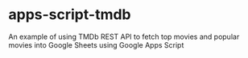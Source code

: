 # apps-script-tmdb
An example of using TMDb REST API to fetch top movies and popular movies into Google Sheets using Google Apps Script
